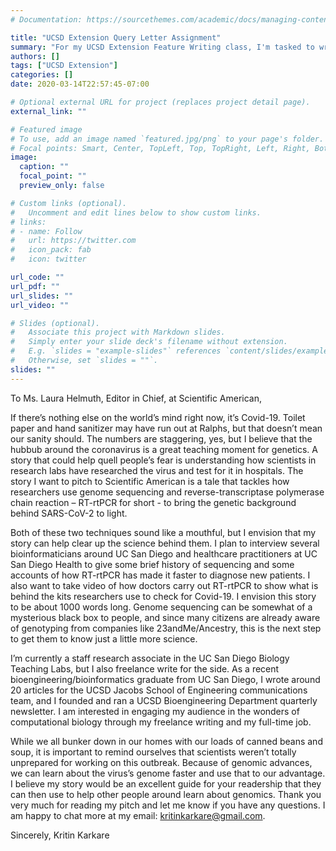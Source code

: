 ```yaml
---
# Documentation: https://sourcethemes.com/academic/docs/managing-content/

title: "UCSD Extension Query Letter Assignment"
summary: "For my UCSD Extension Feature Writing class, I'm tasked to write a pitch for my feature story to a publication of my choosing."
authors: []
tags: ["UCSD Extension"]
categories: []
date: 2020-03-14T22:57:45-07:00

# Optional external URL for project (replaces project detail page).
external_link: ""

# Featured image
# To use, add an image named `featured.jpg/png` to your page's folder.
# Focal points: Smart, Center, TopLeft, Top, TopRight, Left, Right, BottomLeft, Bottom, BottomRight.
image:
  caption: ""
  focal_point: ""
  preview_only: false

# Custom links (optional).
#   Uncomment and edit lines below to show custom links.
# links:
# - name: Follow
#   url: https://twitter.com
#   icon_pack: fab
#   icon: twitter

url_code: ""
url_pdf: ""
url_slides: ""
url_video: ""

# Slides (optional).
#   Associate this project with Markdown slides.
#   Simply enter your slide deck's filename without extension.
#   E.g. `slides = "example-slides"` references `content/slides/example-slides.md`.
#   Otherwise, set `slides = ""`.
slides: ""
---
```

To Ms. Laura Helmuth, Editor in Chief, at Scientific American, 

If there’s nothing else on the world’s mind right now, it’s Covid-19. Toilet paper and hand sanitizer may have run out at Ralphs, but that doesn’t mean our sanity should. The numbers are staggering, yes, but I believe that the hubbub around the coronavirus is a great teaching moment for genetics. A story that could help quell people’s fear is understanding how scientists in research labs have researched the virus and test for it in hospitals. The story I want to pitch to Scientific American is a tale that tackles how researchers use genome sequencing and reverse-transcriptase polymerase chain reaction – RT-rtPCR for short - to bring the genetic background behind SARS-CoV-2 to light. 

Both of these two techniques sound like a mouthful, but I envision that my story can help clear up the science behind them. I plan to interview several bioinformaticians around UC San Diego and healthcare practitioners at UC San Diego Health to give some brief history of sequencing and some accounts of how RT-rtPCR has made it faster to diagnose new patients. I also want to take video of how doctors carry out RT-rtPCR to show what is behind the kits researchers use to check for Covid-19. I envision this story to be about 1000 words long. Genome sequencing can be somewhat of a mysterious black box to people, and since many citizens are already aware of genotyping from companies like 23andMe/Ancestry, this is the next step to get them to know just a little more science. 

I’m currently a staff research associate in the UC San Diego Biology Teaching Labs, but I also freelance write for the side. As a recent bioengineering/bioinformatics graduate from UC San Diego, I wrote around 20 articles for the UCSD Jacobs School of Engineering communications team, and I founded and ran a UCSD Bioengineering Department quarterly newsletter. I am interested in engaging my audience in the wonders of computational biology through my freelance writing and my full-time job.

 While we all bunker down in our homes with our loads of canned beans and soup, it is important to remind ourselves that scientists weren’t totally unprepared for working on this outbreak. Because of genomic advances, we can learn about the virus’s genome faster and use that to our advantage. I believe my story would be an excellent guide for your readership that they can then use to help other people around learn about genomics. Thank you very much for reading my pitch and let me know if you have any questions. I am happy to chat more at my email: kritinkarkare@gmail.com. 

Sincerely, Kritin Karkare 